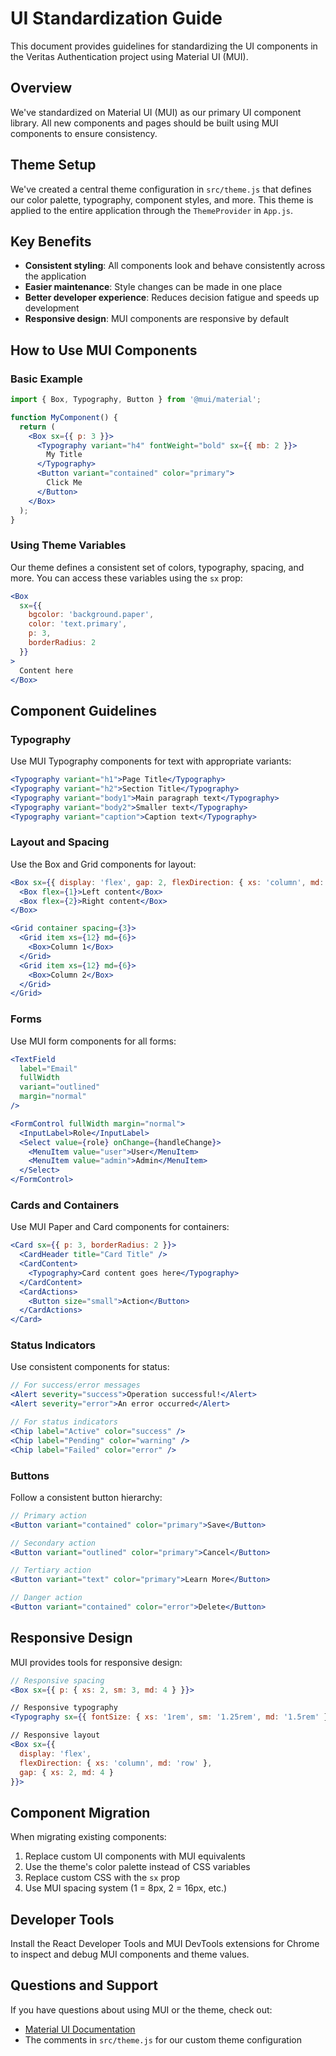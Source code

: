 # UI Standardization Guide

This document provides guidelines for standardizing the UI components in the Veritas Authentication project using Material UI (MUI).

## Overview

We've standardized on Material UI (MUI) as our primary UI component library. All new components and pages should be built using MUI components to ensure consistency.

## Theme Setup

We've created a central theme configuration in `src/theme.js` that defines our color palette, typography, component styles, and more. This theme is applied to the entire application through the `ThemeProvider` in `App.js`.

## Key Benefits

- **Consistent styling**: All components look and behave consistently across the application
- **Easier maintenance**: Style changes can be made in one place
- **Better developer experience**: Reduces decision fatigue and speeds up development
- **Responsive design**: MUI components are responsive by default

## How to Use MUI Components

### Basic Example

```jsx
import { Box, Typography, Button } from '@mui/material';

function MyComponent() {
  return (
    <Box sx={{ p: 3 }}>
      <Typography variant="h4" fontWeight="bold" sx={{ mb: 2 }}>
        My Title
      </Typography>
      <Button variant="contained" color="primary">
        Click Me
      </Button>
    </Box>
  );
}
```

### Using Theme Variables

Our theme defines a consistent set of colors, typography, spacing, and more. You can access these variables using the `sx` prop:

```jsx
<Box 
  sx={{ 
    bgcolor: 'background.paper',
    color: 'text.primary',
    p: 3,
    borderRadius: 2
  }}
>
  Content here
</Box>
```

## Component Guidelines

### Typography

Use MUI Typography components for text with appropriate variants:

```jsx
<Typography variant="h1">Page Title</Typography>
<Typography variant="h2">Section Title</Typography>
<Typography variant="body1">Main paragraph text</Typography>
<Typography variant="body2">Smaller text</Typography>
<Typography variant="caption">Caption text</Typography>
```

### Layout and Spacing

Use the Box and Grid components for layout:

```jsx
<Box sx={{ display: 'flex', gap: 2, flexDirection: { xs: 'column', md: 'row' } }}>
  <Box flex={1}>Left content</Box>
  <Box flex={2}>Right content</Box>
</Box>

<Grid container spacing={3}>
  <Grid item xs={12} md={6}>
    <Box>Column 1</Box>
  </Grid>
  <Grid item xs={12} md={6}>
    <Box>Column 2</Box>
  </Grid>
</Grid>
```

### Forms

Use MUI form components for all forms:

```jsx
<TextField 
  label="Email" 
  fullWidth 
  variant="outlined" 
  margin="normal" 
/>

<FormControl fullWidth margin="normal">
  <InputLabel>Role</InputLabel>
  <Select value={role} onChange={handleChange}>
    <MenuItem value="user">User</MenuItem>
    <MenuItem value="admin">Admin</MenuItem>
  </Select>
</FormControl>
```

### Cards and Containers

Use MUI Paper and Card components for containers:

```jsx
<Card sx={{ p: 3, borderRadius: 2 }}>
  <CardHeader title="Card Title" />
  <CardContent>
    <Typography>Card content goes here</Typography>
  </CardContent>
  <CardActions>
    <Button size="small">Action</Button>
  </CardActions>
</Card>
```

### Status Indicators

Use consistent components for status:

```jsx
// For success/error messages
<Alert severity="success">Operation successful!</Alert>
<Alert severity="error">An error occurred</Alert>

// For status indicators
<Chip label="Active" color="success" />
<Chip label="Pending" color="warning" />
<Chip label="Failed" color="error" />
```

### Buttons

Follow a consistent button hierarchy:

```jsx
// Primary action
<Button variant="contained" color="primary">Save</Button>

// Secondary action
<Button variant="outlined" color="primary">Cancel</Button>

// Tertiary action
<Button variant="text" color="primary">Learn More</Button>

// Danger action
<Button variant="contained" color="error">Delete</Button>
```

## Responsive Design

MUI provides tools for responsive design:

```jsx
// Responsive spacing
<Box sx={{ p: { xs: 2, sm: 3, md: 4 } }}>

// Responsive typography
<Typography sx={{ fontSize: { xs: '1rem', sm: '1.25rem', md: '1.5rem' } }}>

// Responsive layout
<Box sx={{ 
  display: 'flex', 
  flexDirection: { xs: 'column', md: 'row' },
  gap: { xs: 2, md: 4 }
}}>
```

## Component Migration

When migrating existing components:

1. Replace custom UI components with MUI equivalents
2. Use the theme's color palette instead of CSS variables
3. Replace custom CSS with the `sx` prop
4. Use MUI spacing system (1 = 8px, 2 = 16px, etc.)

## Developer Tools

Install the React Developer Tools and MUI DevTools extensions for Chrome to inspect and debug MUI components and theme values.

## Questions and Support

If you have questions about using MUI or the theme, check out:

- [Material UI Documentation](https://mui.com/material-ui/getting-started/overview/)
- The comments in `src/theme.js` for our custom theme configuration